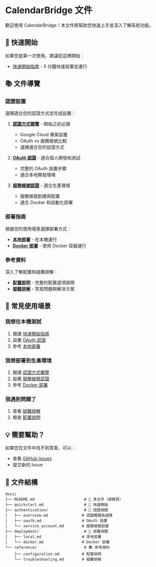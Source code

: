 # CalendarBridge 文件

歡迎使用 CalendarBridge！本文件將幫助您快速上手並深入了解系統功能。

## 🚀 快速開始

如果您是第一次使用，建議從這裡開始：
- [快速開始指南](quickstart.md) - 5 分鐘快速設置並運行

## 📚 文件導覽

### 認證設置
選擇適合您的認證方式並完成設置：

1. **[認證方式概覽](authentication/overview.md)** - 開始之前必讀
   - Google Cloud 專案設置
   - OAuth vs 服務帳號比較
   - 選擇適合您的認證方式

2. **[OAuth 認證](authentication/oauth.md)** - 適合個人開發和測試
   - 完整的 OAuth 設置步驟
   - 適合本地開發環境

3. **[服務帳號認證](authentication/service_account.md)** - 適合生產環境
   - 服務帳號創建與配置
   - 適合 Docker 和自動化部署

### 部署指南
根據您的使用場景選擇部署方式：

- **[本地部署](deployment/local.md)** - 在本機運行
- **[Docker 部署](deployment/docker.md)** - 使用 Docker 容器運行

### 參考資料
深入了解配置和疑難排解：

- **[配置說明](reference/configuration.md)** - 完整的配置選項說明
- **[疑難排解](reference/troubleshooting.md)** - 常見問題與解決方案

## 🎯 常見使用場景

### 我想在本機測試
1. 閱讀 [快速開始指南](quickstart.md)
2. 設置 [OAuth 認證](authentication/oauth.md)
3. 參考 [本地部署](deployment/local.md)

### 我想部署到生產環境
1. 閱讀 [認證方式概覽](authentication/overview.md)
2. 設置 [服務帳號認證](authentication/service_account.md)
3. 參考 [Docker 部署](deployment/docker.md)

### 我遇到問題了
1. 查看 [疑難排解](reference/troubleshooting.md)
2. 檢查 [配置說明](reference/configuration.md)

## 💡 需要幫助？

如果您在文件中找不到答案，可以：
- 查看 [GitHub Issues](https://github.com/yourusername/CalendarBridge/issues)
- 提交新的 Issue

## 📝 文件結構

```
docs/
├── README.md                      # 📖 本文件（導覽頁）
├── quickstart.md                  # 🚀 快速開始
├── authentication/                # 🔐 認證相關
│   ├── overview.md               # 認證概覽與選擇
│   ├── oauth.md                  # OAuth 設置
│   └── service_account.md        # 服務帳號設置
├── deployment/                    # 🚀 部署相關
│   ├── local.md                  # 本地部署
│   └── docker.md                 # Docker 部署
└── reference/                     # 📚 參考資料
    ├── configuration.md          # 配置說明
    └── troubleshooting.md        # 疑難排解
```
